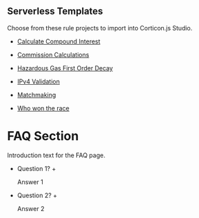## Serverless Templates
Choose from these rule projects to import into Corticon.js Studio. 

- [Calculate Compound Interest](https://corticon.github.io/templates/#/js-templates/Calculate-Compound-Interest/README.md)

- [Commission Calculations](https://corticon.github.io/templates/#/js-templates/Commission-Calculations/README.md)
- [Hazardous Gas First Order Decay](https://corticon.github.io/templates/#/js-templates/Hazardous-Gas/README.md)
- [IPv4 Validation](https://corticon.github.io/templates/#/js-templates/IPv4-Validation/README.md)
- [Matchmaking](https://corticon.github.io/templates/#/js-templates/Matchmaking/README.md)
- [Who won the race](https://corticon.github.io/templates/#/js-templates/Who-Won-The-Race/README.md)


# FAQ Section

Introduction text for the FAQ page.

+ Question 1? +

  Answer 1

+ Question 2? +

  Answer 2
